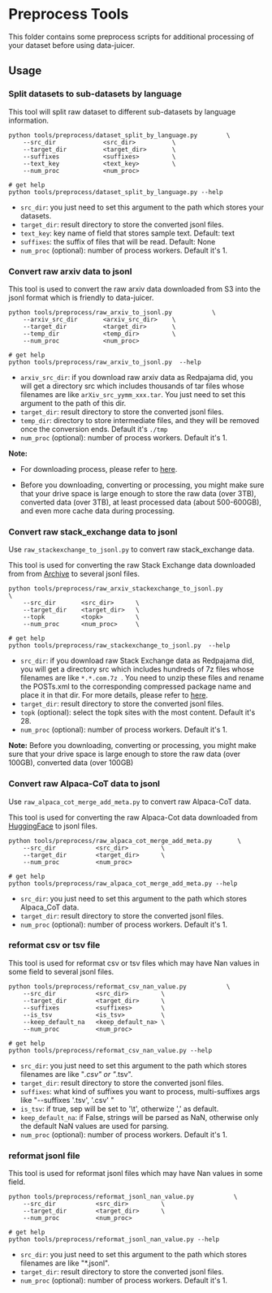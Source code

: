 # Preprocess Tools

This folder contains some preprocess scripts for additional processing of your dataset before using data-juicer.

## Usage

### Split datasets to sub-datasets by language

This tool will split raw dataset to different sub-datasets by language information.


```shell
python tools/preprocess/dataset_split_by_language.py        \
    --src_dir             <src_dir>          \
    --target_dir          <target_dir>       \
    --suffixes            <suffixes>         \
    --text_key            <text_key>         \
    --num_proc            <num_proc>

# get help
python tools/preprocess/dataset_split_by_language.py --help
```
- `src_dir`: you just need to set this argument to the path which stores your datasets.
- `target_dir`: result directory to store the converted jsonl files.
- `text_key`: key name of field that stores sample text. Default: text
- `suffixes`: the suffix of files that will be read. Default: None
- `num_proc` (optional): number of process workers. Default it's 1.

### Convert raw arxiv data to jsonl

This tool is used to convert the raw arxiv data downloaded from S3 into the jsonl format which is friendly to data-juicer.



```shell
python tools/preprocess/raw_arxiv_to_jsonl.py           \
    --arxiv_src_dir       <arxiv_src_dir>    \
    --target_dir          <target_dir>       \
    --temp_dir            <temp_dir>         \
    --num_proc            <num_proc>

# get help
python tools/preprocess/raw_arxiv_to_jsonl.py  --help
```
- `arxiv_src_dir`: if you download raw arxiv data as Redpajama did, you will get a directory src which includes thousands of tar files whose filenames are like `arXiv_src_yymm_xxx.tar`. You just need to set this argument to the path of this dir.
- `target_dir`: result directory to store the converted jsonl files.
- `temp_dir`: directory to store intermediate files, and they will be removed once the conversion ends. Default it's `./tmp`
- `num_proc` (optional): number of process workers. Default it's 1.

**Note:**

* For downloading process, please refer to [here](https://github.com/togethercomputer/RedPajama-Data/tree/main/data_prep/arxiv).

* Before you downloading, converting or processing, you might make sure that your drive space is large enough to store the raw data (over 3TB), converted data (over 3TB), at least processed data (about 500-600GB), and even more cache data during processing.

### Convert raw stack_exchange data to jsonl

Use `raw_stackexchange_to_jsonl.py` to convert raw stack_exchange data.

This tool is used for converting the raw Stack Exchange data downloaded from from [Archive](https://archive.org/download/stackexchange) to several jsonl files.



```shell
python tools/preprocess/raw_arxiv_stackexchange_to_jsonl.py           \
    --src_dir       <src_dir>      \
    --target_dir    <target_dir>   \
    --topk          <topk>         \
    --num_proc      <num_proc>     \

# get help
python tools/preprocess/raw_stackexchange_to_jsonl.py  --help
```
- `src_dir`: if you download raw Stack Exchange data as Redpajama did, you will get a directory src which includes hundreds of 7z files whose filenames are like `*.*.com.7z `. You need to unzip these files and rename the POSTs.xml to the corresponding compressed package name and place it in that dir. For more details, please refer to [here](https://github.com/togethercomputer/RedPajama-Data/tree/main/data_prep/stack_exchange).
- `target_dir`: result directory to store the converted jsonl files.
- `topk` (optional): select the topk sites with the most content. Default it's 28.
- `num_proc` (optional): number of process workers. Default it's 1.

**Note:** Before you downloading, converting or processing, you might make sure that your drive space is large enough to store the raw data (over 100GB), converted data (over 100GB)

### Convert raw Alpaca-CoT data to jsonl

Use `raw_alpaca_cot_merge_add_meta.py` to convert raw Alpaca-CoT data.

This tool is used for converting the raw Alpaca-Cot data downloaded from [HuggingFace](https://huggingface.co/QingyiSi/Alpaca-CoT) to jsonl files.



```shell
python tools/preprocess/raw_alpaca_cot_merge_add_meta.py       \
    --src_dir           <src_dir>         \
    --target_dir        <target_dir>      \
    --num_proc          <num_proc>

# get help
python tools/preprocess/raw_alpaca_cot_merge_add_meta.py --help
```
- `src_dir`: you just need to set this argument to the path which stores Alpaca_CoT data.
- `target_dir`: result directory to store the converted jsonl files.
- `num_proc` (optional): number of process workers. Default it's 1.

### reformat csv or tsv file

This tool is used for reformat csv or tsv files which may have Nan values in some field to several jsonl files.



```shell
python tools/preprocess/reformat_csv_nan_value.py           \
    --src_dir           <src_dir>         \
    --target_dir        <target_dir>      \
    --suffixes          <suffixes>        \
    --is_tsv            <is_tsv>          \
    --keep_default_na   <keep_default_na> \
    --num_proc          <num_proc>

# get help
python tools/preprocess/reformat_csv_nan_value.py --help
```
- `src_dir`: you just need to set this argument to the path which stores filenames are like "*.csv" or "*.tsv".
- `target_dir`: result directory to store the converted jsonl files.
- `suffixes`: what kind of suffixes you want to process, multi-suffixes args like "--suffixes '.tsv', '.csv' "
- `is_tsv`: if true, sep will be set to '\t', otherwize ',' as default.
- `keep_default_na`: if False, strings will be parsed as NaN, otherwise only the default NaN values are used for parsing.
- `num_proc` (optional): number of process workers. Default it's 1.

### reformat jsonl file

This tool is used for reformat jsonl files which may have Nan values in some field.



```shell
python tools/preprocess/reformat_jsonl_nan_value.py           \
    --src_dir           <src_dir>         \
    --target_dir        <target_dir>      \
    --num_proc          <num_proc>

# get help
python tools/preprocess/reformat_jsonl_nan_value.py --help
```
- `src_dir`: you just need to set this argument to the path which stores filenames are like "*.jsonl".
- `target_dir`: result directory to store the converted jsonl files.
- `num_proc` (optional): number of process workers. Default it's 1.
